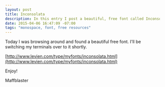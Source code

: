 ```yaml
---
layout: post
title: Inconsolata
description: In this entry I post a beautiful, free font called Inconsolata
date: 2015-04-06 16:47:09 -07:00
tags: "monospace, font, free resources"
---
```


Today I was browsing around and found a beautiful free font. I'll be switching my terminals over to it shortly.

[http://www.levien.com/type/myfonts/inconsolata.html](http://www.levien.com/type/myfonts/inconsolata.html)

Enjoy!

Maffblaster